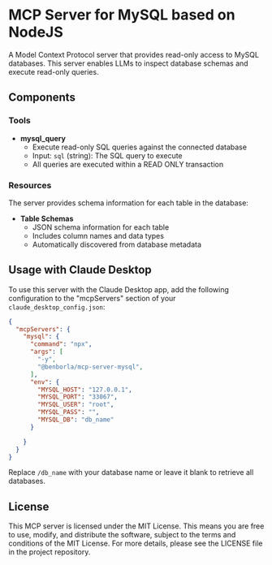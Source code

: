 # MCP Server for MySQL based on NodeJS

A Model Context Protocol server that provides read-only access to MySQL databases. This server enables LLMs to inspect database schemas and execute read-only queries.

## Components

### Tools

- **mysql_query**
  - Execute read-only SQL queries against the connected database
  - Input: `sql` (string): The SQL query to execute
  - All queries are executed within a READ ONLY transaction

### Resources

The server provides schema information for each table in the database:

- **Table Schemas**
  - JSON schema information for each table
  - Includes column names and data types
  - Automatically discovered from database metadata

## Usage with Claude Desktop

To use this server with the Claude Desktop app, add the following configuration to the "mcpServers" section of your `claude_desktop_config.json`:

```json
{
  "mcpServers": {
    "mysql": {
      "command": "npx",
      "args": [
        "-y",
        "@benborla/mcp-server-mysql",
      ],
      "env": {
        "MYSQL_HOST": "127.0.0.1",
        "MYSQL_PORT": "33067",
        "MYSQL_USER": "root",
        "MYSQL_PASS": "",
        "MYSQL_DB": "db_name"
      }

    }
  }
}
```

Replace `/db_name` with your database name or leave it blank to retrieve all databases.

## License

This MCP server is licensed under the MIT License. This means you are free to use, modify, and distribute the software, subject to the terms and conditions of the MIT License. For more details, please see the LICENSE file in the project repository.
